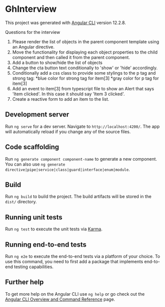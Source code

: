# GhInterview

This project was generated with [Angular CLI](https://github.com/angular/angular-cli) version 12.2.8.

Questions for the interview
1. Please render the list of objects in the parent component template using an Angular directive. 
2. Move the functionality for displaying each object properties to the child component and then called it from the parent component. 
3. Add a button to show/hide the list of objects 
4. Change the cta button text conditionally to 'show' or 'hide' accordingly. 
5. Conditionally add a css class to provide some stylings to the p tag and strong tag: 
      *blue color for strong tag for item[3]
      *gray color for p tag for item[3]
6. Add an event to item[3] from typescript file to show an Alert that says 'Item <number> clicked'. In this case it should say 'Item 3 clicked'.
7. Create a reactive form to add an item to the list.

## Development server

Run `ng serve` for a dev server. Navigate to `http://localhost:4200/`. The app will automatically reload if you change any of the source files.

## Code scaffolding

Run `ng generate component component-name` to generate a new component. You can also use `ng generate directive|pipe|service|class|guard|interface|enum|module`.

## Build

Run `ng build` to build the project. The build artifacts will be stored in the `dist/` directory.

## Running unit tests

Run `ng test` to execute the unit tests via [Karma](https://karma-runner.github.io).

## Running end-to-end tests

Run `ng e2e` to execute the end-to-end tests via a platform of your choice. To use this command, you need to first add a package that implements end-to-end testing capabilities.

## Further help

To get more help on the Angular CLI use `ng help` or go check out the [Angular CLI Overview and Command Reference](https://angular.io/cli) page.
